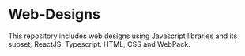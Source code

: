# Web-Designs

This repository includes web designs using Javascript libraries and its subset; ReactJS, Typescript. HTML, CSS and WebPack. 
